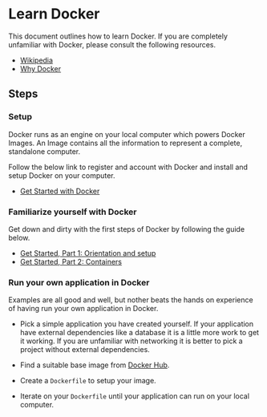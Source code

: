 # Learn Docker

This document outlines how to learn Docker. 
If you are completely unfamiliar with Docker, please consult the following resources.

* [Wikipedia](https://en.wikipedia.org/wiki/Docker_(software))
* [Why Docker](https://www.docker.com/why-docker)


## Steps

### Setup

Docker runs as an engine on your local computer which powers Docker Images. 
An Image contains all the information to represent a complete, standalone computer. 

Follow the below link to register and account with Docker and install and setup Docker on your computer.

* [Get Started with Docker](https://www.docker.com/get-started)


### Familiarize yourself with Docker

Get down and dirty with the first steps of Docker by following the guide below.

* [Get Started, Part 1: Orientation and setup](https://docs.docker.com/get-started/)
* [Get Started, Part 2: Containers](https://docs.docker.com/get-started/part2/)


### Run your own application in Docker

Examples are all good and well, but nother beats the hands on experience of having run your own application in Docker.

* Pick a simple application you have created yourself.
  If your application have external dependencies like a database it is a little more work to get it working. 
  If you are unfamiliar with networking it is better to pick a project without external dependencies.

* Find a suitable base image from [Docker Hub](https://www.docker.com/products/docker-hub).

* Create a `Dockerfile` to setup your image.

* Iterate on your `Dockerfile` until your application can run on your local computer.
